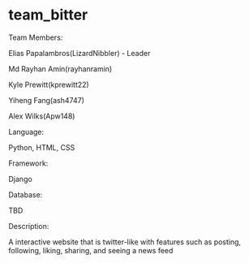 # team_bitter

Team Members:

Elias Papalambros(LizardNibbler) - Leader

Md Rayhan Amin(rayhanramin)

Kyle Prewitt(kprewitt22)

Yiheng Fang(ash4747)

Alex Wilks(Apw148)



Language:

Python, HTML, CSS



Framework:

Django



Database:

TBD



Description:

A interactive website that is twitter-like with features such as posting, following, liking, sharing, and seeing a news feed
